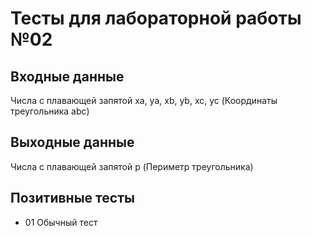 # Тесты для лабораторной работы №02

## Входные данные
Числа с плавающей запятой xa, ya, xb, yb, xc, yc 
(Координаты треугольника abc)

## Выходные данные
Числа с плавающей запятой p
(Периметр треугольника)

## Позитивные тесты
- 01 Обычный тест

